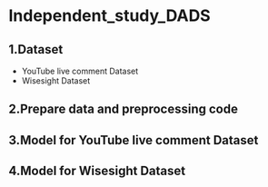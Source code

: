 # Independent_study_DADS

## 1.Dataset
- YouTube live comment Dataset
- Wisesight Dataset

## 2.Prepare data and preprocessing code

## 3.Model for YouTube live comment Dataset

## 4.Model for Wisesight Dataset
